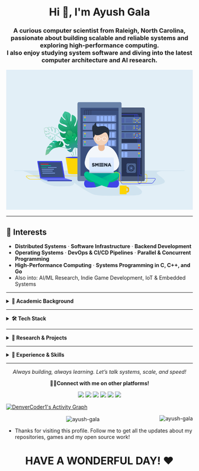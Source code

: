 <h1 align="center">Hi 👋, I'm Ayush Gala</h1>

<h3 align="center">
  A curious computer scientist from Raleigh, North Carolina,<br>
  passionate about building scalable and reliable systems and exploring high-performance computing.<br>
  I also enjoy studying system software and diving into the latest computer architecture and AI research.
</h3>

<p align="center">
  <img src="readmegif.gif" width="800" alt="animation">
</p>

---

## 🔭 Interests
- **Distributed Systems** · **Software Infrastructure** · **Backend Development**
- **Operating Systems** · **DevOps & CI/CD Pipelines** · **Parallel & Concurrent Programming**
- **High-Performance Computing** · **Systems Programming in C, C++, and Go**
- Also into: AI/ML Research, Indie Game Development, IoT & Embedded Systems

---

<details>
  <summary><strong>📘 Academic Background</strong></summary>

### 🎓 Graduate Coursework
- **Core:** Operating Systems, Parallel Computer Architecture, Parallel Systems, Software Engineering  
- **AI/ML:** Automated Learning & Data Analysis, Advanced Neural Networks  

### 🎓 Undergraduate Coursework
- **Core:** Data Structures & Algorithms, Databases, Computer Networks & Security, System Programming & OS, Microprocessors  
- **Electives:** High-Performance Computing, Cybersecurity, IoT, Pattern Recognition  
- **Honors:** Artificial Intelligence, Machine Learning, Deep Learning, Fuzzy Logic  
- **Math:** Discrete Mathematics, Calculus I & II, Computer Logic  

</details>

---

<details>
  <summary><strong>🛠️ Tech Stack</strong></summary>

### 🔧 Systems, HPC, & AI
- **Languages:** C, C++, Go, Python, Rust, Assembly (x86)
- **Parallelism:** CUDA, OpenMP, MPI, Slurm
- **ML Frameworks:** TensorFlow, PyTorch, Keras, Scikit-learn, DeepFilterNet3

### 🌐 Web & DevOps
- **Languages:** Java, Javascript, TypeScript, HTML/CSS, SQL, PHP
- **Frameworks:** Svelte, React.js, Express.js, Next.js, Electron.js, REST API
- **DevOps Tools:** Git, Linux, Docker, Kubernetes, Jenkins, AWS

### 🕹️ Indie Game Dev & Creative Tools
- **Languages:** C#, Lua, Python
- **Tools:** Unity, LÖVE2D, Blender, Tiled, Adobe Photoshop, Figma

### 🔌 IoT & Embedded
- **Devices:** Raspberry Pi, ESP32, Arduino
- **Frameworks:** ThingSpeak, AWS IoT
- **Languages:** Embedded C, Python, Assembly

</details>

---

<details>
  <summary><strong>🔬 Research & Projects</strong></summary>

- 📢 **Noise Cancellation in Indic Speech** – SpeechBrain & DeepFilterNet3  
- 🧭 **BLE Proximity Detection** – Tourism apps with ESP32  
- 🔐 **Hybrid Sampling for Intrusion Detection** – Optimizing NIDS performance  
- 🧠 **LLM Applications** – Integrating GPT into educational & SaaS tools  
- 🧰 **SaaS Platforms** – Full-stack tools for phishing simulation & report analysis  

</details>

---

<details>
  <summary><strong>🧠 Experience & Skills</strong></summary>

### 💻 Programming Languages
C · C++ · Go · Python · Java · JavaScript · TypeScript · Lua · SQL · HTML/CSS · Embedded C · x86 Assembly

### 🎨 Design & Creativity
Figma · Adobe Photoshop/Illustrator · Blender · Canva  
Editing · Proofreading · Technical Documentation

### 🌍 Languages Spoken
English · Hindi · Marathi · Gujarati · French

### 🎤 Communication
Public Speaking · Debates · Compeering · Panel Discussions

</details>

---

<p align="center">
  <i>Always building, always learning. Let’s talk systems, scale, and speed!</i>
</p>


<!-- <div align=right>
    <a href="https://github.com/anuraghazra/github-readme-stats">
      <img width=325 align="right" src="https://github-readme-stats.vercel.app/api/top-langs/?username=yash10102002&langs_count=20&theme=highcontrast&layout=compact" />
    </a>
</div> -->

<p align = "center">
	<strong> 👨‍💻Connect with me on other platforms!</strong>
</p>

<p align = "center">
	<a href = "https://www.linkedin.com/in/ayush-gala/" target = "_blank"><img src = "https://img.shields.io/badge/-LinkedIn-0077B5?style=for-the-badge&logo=linkedin&logoColor=white"></a>
	<a href = "mailto:ayushgala2@gmail.com/" target = "_blank"><img src = "https://img.shields.io/badge/-Gmail-D14836?style=for-the-badge&logo=gmail&logoColor=white"></a>
    <a href = "https://discord.gg/29VOID#2423" target = "_blank"><img src = "https://img.shields.io/badge/Discord-5865F2?style=for-the-badge&logo=discord&logoColor=white"></a>
	<a href = "https://twitter.com/ayushgala2/" target = "_blank"><img src = "https://img.shields.io/badge/Twitter-1DA1F2?style=for-the-badge&logo=twitter&logoColor=white"></a>
    <a href = "https://www.instagram.com/_.ayukiddinme._/" target = "_blank"><img src = "https://img.shields.io/badge/Instagram-E4405F?style=for-the-badge&logo=instagram&logoColor=white"></a>
	<a href = "https://fb.com/ayush gala" target = "_blank"><img src = "https://img.shields.io/badge/Facebook-4267B2?style=for-the-badge&logo=facebook&logoColor=white"></a>
	</p>

<p>
	<a href="https://github.com/ashutosh00710/github-readme-activity-graph"><img alt="DenverCoder1's Activity Graph" src="https://github-readme-activity-graph.vercel.app/graph?username=Ayush-Gala&bg_color=1F222E&color=F8D866&line=F85D7F&point=FFFFFF&hide_border=true" /></a>
</p>

<p align="center">
	<img align="center" src="https://github-readme-stats.vercel.app/api/top-langs?username=ayush-gala&show_icons=true&locale=en" alt="ayush-gala" />
	<img align="right" src="https://komarev.com/ghpvc/?username=ayush-gala&label=Profile%20views&color=0e75b6&style=flat" alt="ayush-gala" />
</p>

 - Thanks for visiting this profile. Follow me to get all the updates about my repositories, games and my open source work!
<h1 align = "center">HAVE A WONDERFUL DAY! ❤</h1>
<br>

